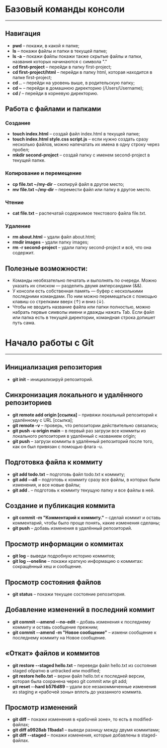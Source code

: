 # Базовый команды консоли

----

## Навигация

* **pwd** – покажи, в какой я папке;
* **ls** – покажи файлы и папки в текущей папке;
* **ls -a** – покажи файлы покажи также скрытые файлы и папки, названия которых начинаются с символа "."
* **cd first-project** – перейди в папку first-project;
* **cd first-project/html** – перейди в папку html, которая находится в папке first-project;
* **cd ..** – перейди на уровень выше, в родительскую папку;
* **cd ~** – перейди в домашнюю директорию (/Users/Username);
* **cd /** – перейди в корневую директорию.

## Работа с файлами и папками

### Создание

* **touch index.html** – создай файл index.html в текущей папке;
* **touch index.html style.css script.js** – если нужно создать сразу несколько файлов, можно напечатать их имена в одну строку через пробел;
* **mkdir second-project** – создай папку с именем second-project в текущей папке.

### Копирование и перемещение

* **cp file.txt ~/my-dir** – скопируй файл в другое место;
* **mv file.txt ~/my-dir** – перемести файл или папку в другое место.

### Чтение

* **cat file.txt** – распечатай содержимое текстового файла file.txt.

### Удаление

* **rm about.html** – удали файл about.html;
* **rmdir images** – удали папку images;
* **rm -r second-project** – удали папку second-project и всё, что она содержит.

## Полезные возможности:

* Команды необязательно печатать и выполнять по очереди. Можно указать их списком — разделить двумя амперсандами (&&).
* У консоли есть собственная память — буфер с несколькими последними командами. По ним можно перемещаться с помощью клавиш со стрелками вверх (↑) и вниз (↓).
* Чтобы не вводить название файла или папки полностью, можно набрать первые символы имени и дважды нажать Tab. Если файл или папка есть в текущей директории, командная строка допишет путь сама.

# Начало работы с Git

----

## Инициализация репозитория

* **git init** – инициализируй репозиторий.

## Синхронизация локального и удалённого репозиториев

* **git remote add origin [ссылка]** – привяжи локальный репозиторий к удалённому с URL [ссылка];
* **git remote -v** – проверь, что репозитории действительно связались;
* **git push -u origin main** – в первый раз загрузи все коммиты из локального репозитория в удалённый с названием origin;
* **git push** – загрузи коммиты в удалённый репозиторий после того, как он был привязан с помощью флага -u.

## Подготовка файла к коммиту 

* **git add todo.txt** – подготовь файл todo.txt к коммиту;
* **git add --all** – подготовь к коммиту сразу все файлы, в которых были изменения, и все новые файлы;
* **git add .** – подготовь к коммиту текущую папку и все файлы в ней.

## Создание и публикация коммита

* **git commit -m "Комментарий к коммиту."** – сделай коммит и оставь комментарий, чтобы было проще понять, какие изменения сделаны;
* **git push** – добавь изменения в удалённый репозиторий.

## Просмотр информации о коммитах

* **git log** – выведи подробную историю коммитов;
* **git log --oneline** – покажи краткую информацию о коммитах: сокращённый хеш и сообщение.

## Просмотр состояния файлов

* **git status** – покажи текущее состояние репозитория.

## Добавление изменений в последний коммит

* **git commit --amend --no-edit** – добавь изменения к последнему коммиту и оставь сообщение прежним;
* **git commit --amend -m "Новое сообщение"** – измени сообщение к последнему коммиту на Новое сообщение.

## «Откат» файлов и коммитов

* **git restore --staged hello.txt** – переведи файл hello.txt из состояния staged обратно в untracked или modified;
* **git restore hello.txt** – верни файл hello.txt к последней версии, которая была сохранена через git commit или git add;
* **git reset --hard b576d89** – удали все незакоммиченные изменения из staging и «рабочей зоны» вплоть до указанного коммита.

## Просмотр изменений

* **git diff** – покажи изменения в «рабочей зоне», то есть в modified-файлах;
* **git diff a9928ab 11bada1** – выведи разницу между двумя коммитами;
* **git diff --staged** – покажи изменения, которые добавлены в staged-файлах.
